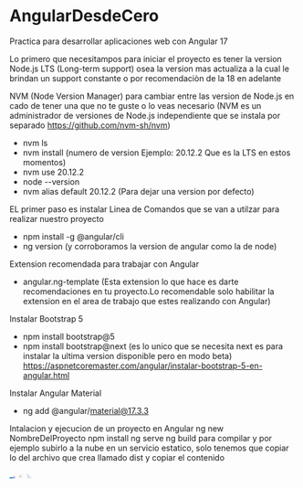# AngularDesdeCero
Practica para desarrollar aplicaciones web con Angular 17

Lo primero que necesitampos para iniciar el proyecto es tener la version Node.js LTS (Long-term support) osea la version mas actualiza a la cual le brindan un support constante o por recomendaciòn de la 18 en adelante


NVM (Node Version Manager) para cambiar entre las version de Node.js en cado de tener una que no te guste o lo veas necesario (NVM es un administrador de versiones de Node.js independiente que se instala por separado https://github.com/nvm-sh/nvm)
 - nvm ls
 - nvm install (numero de version Ejemplo: 20.12.2 Que es la LTS en estos momentos)
 - nvm use 20.12.2
 - node --version
 - nvm alias default 20.12.2 (Para dejar una version por defecto)


EL primer paso es instalar Linea de Comandos que se van a utilzar para realizar nuestro proyecto
 - npm install -g @angular/cli
 - ng version (y corroboramos la version de angular como la de node)


Extension recomendada para trabajar con Angular
 - angular.ng-template (Esta extension lo que hace es darte recomendaciones en tu proyecto.Lo recomendable solo habilitar la extension en el area de trabajo que estes realizando con Angular)

Instalar Bootstrap 5
 - npm install bootstrap@5
 - npm install bootstrap@next (es lo unico que se necesita next es para instalar la ultima version disponible pero en modo beta)
https://aspnetcoremaster.com/angular/instalar-bootstrap-5-en-angular.html

Instalar Angular Material
 - ng add @angular/material@17.3.3

Intalacion y ejecucion de un proyecto en Angular
ng new NombreDelProyecto
npm install
ng serve
ng build para compilar y por ejemplo subirlo a la nube en un servicio estatico, solo tenemos que copiar lo del archivo que crea llamado dist y copiar el contenido

<img src="lala.png" width="10px">
<img src="prometeo.jpg" width="10px">
<img src="publicar.jpg" width="10px">

